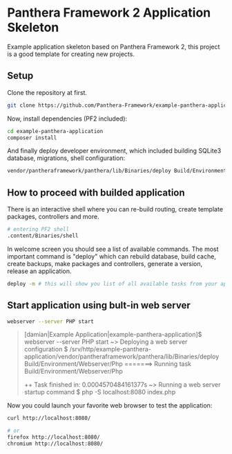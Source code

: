 Panthera Framework 2 Application Skeleton
=========================================

Example application skeleton based on Panthera Framework 2, this project is a good template for creating new projects.

## Setup

Clone the repository at first.

```bash
git clone https://github.com/Panthera-Framework/example-panthera-application
```

Now, install dependencies (PF2 included):

```bash
cd example-panthera-application
composer install
```

And finally deploy developer environment, which included building SQLite3 database, migrations, shell configuration:

```bash
vendor/pantheraframework/panthera/lib/Binaries/deploy Build/Environment/Developer
```

## How to proceed with builded application

There is an interactive shell where you can re-build routing, create template packages, controllers and more.

```bash
# entering PF2 shell
.content/Binaries/shell
```

In welcome screen you should see a list of available commands. The most important command is "deploy" which can
rebuild database, build cache, create backups, make packages and controllers, generate a version, release an application.

```bash
deploy -m # this will show you list of all available tasks from your application and built-in PF2
```

## Start application using bult-in web server

```bash
webserver --server PHP start
```

> [damian|Example Application|example-panthera-application]$ webserver --server PHP start
> ~> Deploying a web server configuration
> $ /srv/http/example-panthera-application/vendor/pantheraframework/panthera/lib/Binaries/deploy Build/Environment/Webserver/Php
> =======> Running task Build/Environment/Webserver/Php
>
> ++ Task finished in: 0.0004570484161377s
> ~> Running a web server startup command
> $ php -S localhost:8080 index.php

Now you could launch your favorite web browser to test the application:

```bash
curl http://localhost:8080/

# or
firefox http://localhost:8080/
chromium http://localhost:8080/
```
